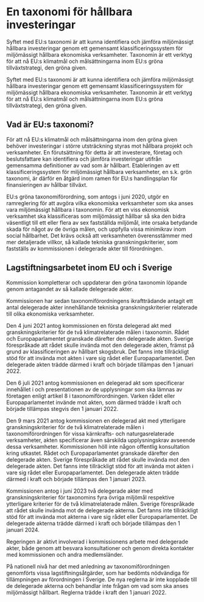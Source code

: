 # En taxonomi för hållbara investeringar

Syftet med EU:s taxonomi är att kunna identifiera och jämföra miljömässigt hållbara investeringar genom ett gemensamt klassificeringssystem för miljömässigt hållbara ekonomiska verksamheter. Taxonomin är ett verktyg för att nå EU:s klimatmål och målsättningarna inom EU:s gröna tillväxtstrategi, den gröna given.

Syftet med EU:s taxonomi är att kunna identifiera och jämföra miljömässigt hållbara investeringar genom ett gemensamt klassificeringssystem för miljömässigt hållbara ekonomiska verksamheter. Taxonomin är ett verktyg för att nå EU:s klimatmål och målsättningarna inom EU:s gröna tillväxtstrategi, den gröna given.

## Vad är EU:s taxonomi?

För att nå EU:s klimatmål och målsättningarna inom den gröna given behöver investeringar i större utsträckning styras mot hållbara projekt och verksamheter. En förutsättning för detta är att investerare, företag och beslutsfattare kan identifiera och jämföra investeringar utifrån gemensamma definitioner av vad som är hållbart. Etableringen av ett klassificeringssystem för miljömässigt hållbara verksamheter, en s.k. grön taxonomi, är därför en åtgärd inom ramen för EU:s handlingsplan för finansieringen av hållbar tillväxt.

EU:s gröna taxonomi­förordning, som antogs i juni 2020, utgör en ramreglering för att avgöra vilka ekonomiska verksamheter som ska anses vara miljömässigt hållbara i taxonomin. För att en viss ekonomisk verksamhet ska klassificeras som miljömässigt hållbar så ska den bidra väsentligt till ett eller flera av sex fastställda miljömål, inte orsaka betydande skada för något av de övriga målen, och uppfylla vissa minimikrav inom social hållbarhet. Det krävs också att verksamheten överensstämmer med mer detaljerade villkor, så kallade tekniska granskningskriterier, som fastställs av kommissionen i delegerade akter till förordningen.

## Lagstiftningsarbetet inom EU och i Sverige

Kommission kompletterar och uppdaterar den gröna taxonomin löpande genom antagandet av så kallade delegerade akter.

Kommissionen har sedan taxonomiförordningens ikraftträdande antagit ett antal delegerade akter innehållande tekniska granskningskriterier relaterade till olika ekonomiska verksamheter.

Den 4 juni 2021 antog kommissionen en första delegerad akt med granskningskriterier för de två klimatrelaterade målen i taxonomin. Rådet och Europaparlamentet granskade därefter den delegerade akten. Sverige förespråkade att rådet skulle invända mot den delegerade akten, främst på grund av klassificeringen av hållbart skogsbruk. Det fanns inte tillräckligt stöd för att invända mot akten i vare sig rådet eller Europaparlamentet. Den delegerade akten trädde därmed i kraft och började tillämpas den 1 januari 2022.

Den 6 juli 2021 antog kommissionen en delegerad akt som specificerar innehållet i och presentationen av de upplysningar som ska lämnas av företagen enligt artikel 8 i taxonomiförordningen. Varken rådet eller Europaparlamentet invände mot akten, som därmed trädde i kraft och började tillämpas stegvis den 1 januari 2022.

Den 9 mars 2021 antog kommissionen en delegerad akt med ytterligare granskningskriterier för de två klimatrelaterade målen i taxonomiförordningen för vissa kärnkrafts- och naturgasrelaterade verksamheter, akten specificerar även särskilda upplysningskrav avseende dessa verksamheter. Kommissionen höll inte någon offentlig konsultation kring utkastet. Rådet och Europaparlamentet granskade därefter den delegerade akten. Sverige förespråkade att rådet skulle invända mot den delegerade akten. Det fanns inte tillräckligt stöd för att invända mot akten i vare sig rådet eller Europaparlamentet. Den delegerade akten trädde därmed i kraft och började tillämpas den 1 januari 2023.

Kommissionen antog i juni 2023 två delegerade akter med granskningskriterier för taxonomins fyra övriga miljömål respektive ytterligare kriterier för de två klimatrelaterade målen. Sverige förespråkade att rådet skulle invända mot de delegerade akterna. Det fanns inte tillräckligt stöd för att invända mot akterna i vare sig rådet eller Europaparlamentet. De delegerade akterna trädde därmed i kraft och började tillämpas den 1 januari 2024.

Regeringen är aktivt involverad i kommissionens arbete med delegerade akter, både genom att besvara konsultationer och genom direkta kontakter med kommissionen och andra medlemsländer.

På nationell nivå har det med anledning av taxonomiförordningen genomförts vissa lagstiftningsåtgärder, som har bedömts nödvändiga för tillämpningen av förordningen i Sverige. De nya reglerna är inte kopplade till de delegerade akterna och behandlar inte frågan om vad som ska anses miljömässigt hållbart. Reglerna trädde i kraft den 1 januari 2022.
